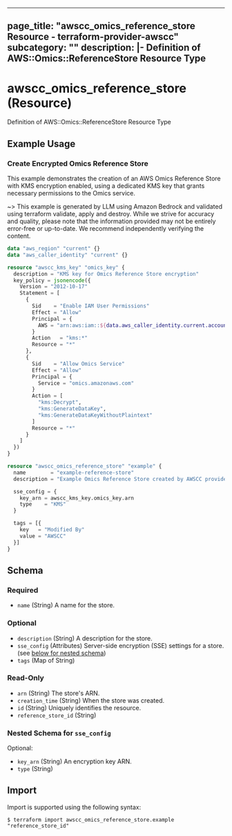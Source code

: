 
---
page_title: "awscc_omics_reference_store Resource - terraform-provider-awscc"
subcategory: ""
description: |-
  Definition of AWS::Omics::ReferenceStore Resource Type
---

# awscc_omics_reference_store (Resource)

Definition of AWS::Omics::ReferenceStore Resource Type

## Example Usage

### Create Encrypted Omics Reference Store

This example demonstrates the creation of an AWS Omics Reference Store with KMS encryption enabled, using a dedicated KMS key that grants necessary permissions to the Omics service.

~> This example is generated by LLM using Amazon Bedrock and validated using terraform validate, apply and destroy. While we strive for accuracy and quality, please note that the information provided may not be entirely error-free or up-to-date. We recommend independently verifying the content.

```terraform
data "aws_region" "current" {}
data "aws_caller_identity" "current" {}

resource "awscc_kms_key" "omics_key" {
  description = "KMS key for Omics Reference Store encryption"
  key_policy = jsonencode({
    Version = "2012-10-17"
    Statement = [
      {
        Sid    = "Enable IAM User Permissions"
        Effect = "Allow"
        Principal = {
          AWS = "arn:aws:iam::${data.aws_caller_identity.current.account_id}:root"
        }
        Action   = "kms:*"
        Resource = "*"
      },
      {
        Sid    = "Allow Omics Service"
        Effect = "Allow"
        Principal = {
          Service = "omics.amazonaws.com"
        }
        Action = [
          "kms:Decrypt",
          "kms:GenerateDataKey",
          "kms:GenerateDataKeyWithoutPlaintext"
        ]
        Resource = "*"
      }
    ]
  })
}

resource "awscc_omics_reference_store" "example" {
  name        = "example-reference-store"
  description = "Example Omics Reference Store created by AWSCC provider"

  sse_config = {
    key_arn = awscc_kms_key.omics_key.arn
    type    = "KMS"
  }

  tags = [{
    key   = "Modified By"
    value = "AWSCC"
  }]
}
```

<!-- schema generated by tfplugindocs -->
## Schema

### Required

- `name` (String) A name for the store.

### Optional

- `description` (String) A description for the store.
- `sse_config` (Attributes) Server-side encryption (SSE) settings for a store. (see [below for nested schema](#nestedatt--sse_config))
- `tags` (Map of String)

### Read-Only

- `arn` (String) The store's ARN.
- `creation_time` (String) When the store was created.
- `id` (String) Uniquely identifies the resource.
- `reference_store_id` (String)

<a id="nestedatt--sse_config"></a>
### Nested Schema for `sse_config`

Optional:

- `key_arn` (String) An encryption key ARN.
- `type` (String)

## Import

Import is supported using the following syntax:

```shell
$ terraform import awscc_omics_reference_store.example "reference_store_id"
```
